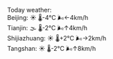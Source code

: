Today weather:  
Beijing: ☀️ 🌡️-4°C 🌬️←4km/h  
Tianjin: 🌫  🌡️-2°C 🌬️↑4km/h  
Shijiazhuang: ☀️ 🌡️+2°C 🌬️→2km/h  
Tangshan: ☀️ 🌡️-2°C 🌬️↑8km/h  
